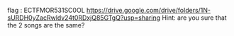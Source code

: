 flag : ECTFMOR531SC0OL
https://drive.google.com/drive/folders/1N-sURDH0yZacRwldv24t0RDxjQ85GTgQ?usp=sharing
Hint: are you sure that the 2 songs are the same?
